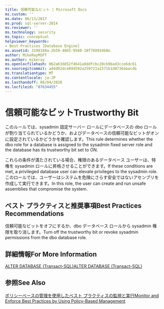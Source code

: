 ```yaml
---
title: 信頼可能なビット | Microsoft Docs
ms.custom: ''
ms.date: 06/13/2017
ms.prod: sql-server-2014
ms.reviewer: ''
ms.technology: security
ms.topic: conceptual
helpviewer_keywords:
- Best Practices [Database Engine]
ms.assetid: 3198188a-2b59-4865-9560-10f760934b8e
author: MikeRayMSFT
ms.author: mikeray
ms.openlocfilehash: 062a63dd52f4641a0ddfcbc20cb9bad3cce6dc61
ms.sourcegitcommit: ad4d92dce894592a259721a1571b1d8736abacdb
ms.translationtype: MT
ms.contentlocale: ja-JP
ms.lasthandoff: 08/04/2020
ms.locfileid: "87634455"
---
```

# <a name="trustworthy-bit"></a><span data-ttu-id="abadd-102">信頼可能なビット</span><span class="sxs-lookup"><span data-stu-id="abadd-102">Trustworthy Bit</span></span>
  <span data-ttu-id="abadd-103">このルールでは、sysadmin 固定サーバー ロールにデータベースの dbo ロールが割り当てられているかどうか、およびデータベースの信頼可能なビットがオンに設定されているかどうかを確認します。</span><span class="sxs-lookup"><span data-stu-id="abadd-103">This rule determines whether the dbo role for a database is assigned to the sysadmin fixed server role and the database has its trustworthy bit set to ON.</span></span>  
  
 <span data-ttu-id="abadd-104">これらの条件が満たされている場合、権限のあるデータベース ユーザーは、特権を sysadmin ロールに昇格させることができます。</span><span class="sxs-lookup"><span data-stu-id="abadd-104">If these conditions are met, a privileged database user can elevate privileges to the sysadmin role.</span></span> <span data-ttu-id="abadd-105">このロールでは、ユーザーはシステムを危険にさらす安全ではないアセンブリを作成して実行できます。</span><span class="sxs-lookup"><span data-stu-id="abadd-105">In this role, the user can create and run unsafe assemblies that compromise the system.</span></span>  
  
## <a name="best-practices-recommendations"></a><span data-ttu-id="abadd-106">ベスト プラクティスと推奨事項</span><span class="sxs-lookup"><span data-stu-id="abadd-106">Best Practices Recommendations</span></span>  
 <span data-ttu-id="abadd-107">信頼可能なビットをオフにするか、dbo データベース ロールから sysadmin 権限を取り消します。</span><span class="sxs-lookup"><span data-stu-id="abadd-107">Turn off the trustworthy bit or revoke sysadmin permissions from the dbo database role.</span></span>  
  
## <a name="for-more-information"></a><span data-ttu-id="abadd-108">詳細情報</span><span class="sxs-lookup"><span data-stu-id="abadd-108">For More Information</span></span>  
 [<span data-ttu-id="abadd-109">ALTER DATABASE &#40;Transact-SQL&#41;</span><span class="sxs-lookup"><span data-stu-id="abadd-109">ALTER DATABASE &#40;Transact-SQL&#41;</span></span>](/sql/t-sql/statements/alter-database-transact-sql)  
  
## <a name="see-also"></a><span data-ttu-id="abadd-110">参照</span><span class="sxs-lookup"><span data-stu-id="abadd-110">See Also</span></span>  
 [<span data-ttu-id="abadd-111">ポリシーベースの管理を使用したベスト プラクティスの監視と実行</span><span class="sxs-lookup"><span data-stu-id="abadd-111">Monitor and Enforce Best Practices by Using Policy-Based Management</span></span>](monitor-and-enforce-best-practices-by-using-policy-based-management.md)  
  
  
